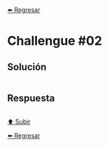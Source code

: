 [⬅️ Regresar](https://github.com/cosmoart/codember)

# Challengue #02



## Solución

```js

```

## Respuesta

```bash

```

[⬆️ Subir](#challengue-02)

[⬅️ Regresar](https://github.com/cosmoart/codember)
